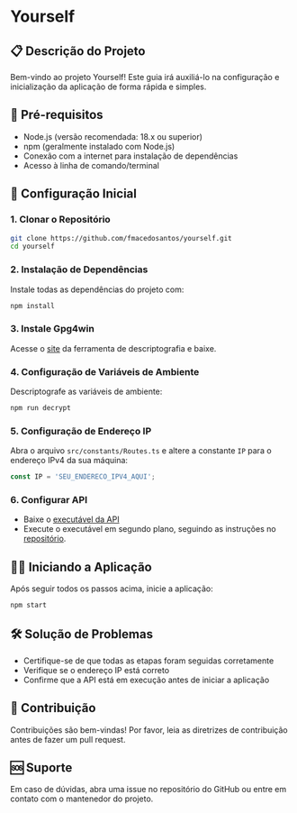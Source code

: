 # Yourself 

## 📋 Descrição do Projeto
Bem-vindo ao projeto Yourself! Este guia irá auxiliá-lo na configuração e inicialização da aplicação de forma rápida e simples.

## 🚀 Pré-requisitos
- Node.js (versão recomendada: 18.x ou superior)
- npm (geralmente instalado com Node.js)
- Conexão com a internet para instalação de dependências
- Acesso à linha de comando/terminal

## 🔧 Configuração Inicial

### 1. Clonar o Repositório
```bash
git clone https://github.com/fmacedosantos/yourself.git
cd yourself
```

### 2. Instalação de Dependências
Instale todas as dependências do projeto com:
```bash
npm install
```

### 3. Instale Gpg4win
Acesse o [site](https://www.gpg4win.org/get-gpg4win.html) da ferramenta de descriptografia e baixe.

### 4. Configuração de Variáveis de Ambiente
Descriptografe as variáveis de ambiente:
```bash
npm run decrypt
```

### 5. Configuração de Endereço IP
Abra o arquivo `src/constants/Routes.ts` e altere a constante `IP` para o endereço IPv4 da sua máquina:
```typescript
const IP = 'SEU_ENDERECO_IPV4_AQUI';
```

### 6. Configurar API
- Baixe o [executável da API](https://github.com/fmacedosantos/yourself-API/blob/main/yourself-api.exe)
- Execute o executável em segundo plano, seguindo as instruções no [repositório](https://github.com/fmacedosantos/yourself-API.git).

## 🏃‍♂️ Iniciando a Aplicação
Após seguir todos os passos acima, inicie a aplicação:
```bash
npm start
```

## 🛠️ Solução de Problemas
- Certifique-se de que todas as etapas foram seguidas corretamente
- Verifique se o endereço IP está correto
- Confirme que a API está em execução antes de iniciar a aplicação

## 🤝 Contribuição
Contribuições são bem-vindas! Por favor, leia as diretrizes de contribuição antes de fazer um pull request.

## 🆘 Suporte
Em caso de dúvidas, abra uma issue no repositório do GitHub ou entre em contato com o mantenedor do projeto.